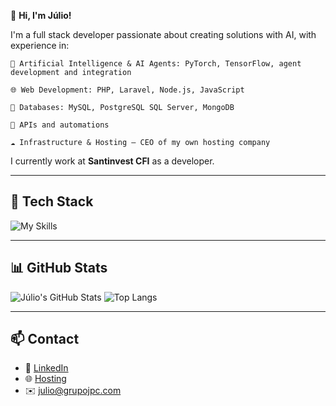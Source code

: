 👋 **Hi, I'm Júlio!**

I'm a full stack developer passionate about creating solutions with AI, with experience in:

    🧠 Artificial Intelligence & AI Agents: PyTorch, TensorFlow, agent development and integration

    🌐 Web Development: PHP, Laravel, Node.js, JavaScript

    🐘 Databases: MySQL, PostgreSQL SQL Server, MongoDB

    🔌 APIs and automations

    ☁️ Infrastructure & Hosting – CEO of my own hosting company

I currently work at **Santinvest CFI** as a developer.

---

## 🚀 Tech Stack

![My Skills](https://skillicons.dev/icons?i=php,laravel,js,nodejs,python,mysql,postgres,tensorflow,pytorch,linux,docker,git,tailwind,react,androidstudio,cloudflare,vue,gitlab,github,html,grafana,azure,latex,mongodb,npm,notion,postman,python,redhat,sqlite)

---

## 📊 GitHub Stats

![Júlio's GitHub Stats](https://github-readme-stats.vercel.app/api?username=julioamorimdev&cache_seconds=60&theme=github_dark)
![Top Langs](https://github-readme-stats.vercel.app/api/top-langs/?username=julioamorimdev&cache_seconds=60&theme=github_dark)

---

## 📫 Contact

- 💼 [LinkedIn](https://linkedin.com/in/julioamorimfmr)
- 🌐 [Hosting](https://goutec.com.br)
- ✉️ julio@grupojpc.com
